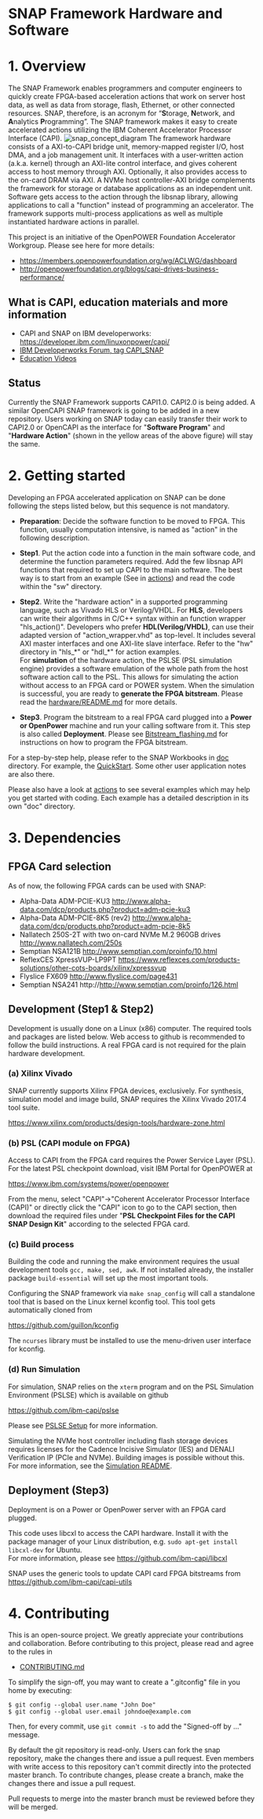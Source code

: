 # SNAP Framework Hardware and Software

# 1. Overview
The SNAP Framework enables programmers and computer engineers to quickly create FPGA-based acceleration actions that work on server host data, as well as data from storage, flash, Ethernet, or other connected resources.  SNAP, therefore, is an acronym for “**S**torage, **N**etwork, and **A**nalytics **P**rogramming”.
The SNAP framework makes it easy to create accelerated actions utilizing the IBM Coherent Accelerator Processor Interface (CAPI).
![snap_concept_diagram](/doc/snap_concept_diagram.png "SNAP")
The framework hardware consists of a AXI-to-CAPI bridge unit, memory-mapped register I/O, host DMA, and a job management unit.
It interfaces with a user-written action (a.k.a. kernel) through an AXI-lite control interface, and gives coherent access to host memory through AXI. Optionally, it also provides access to the on-card DRAM via AXI.
A NVMe host controller-AXI bridge complements the framework for storage or database applications as an independent unit.
Software gets access to the action through the libsnap library, allowing applications to call a "function" instead of programming an accelerator.
The framework supports multi-process applications as well as multiple instantiated hardware actions in parallel.

This project is an initiative of the OpenPOWER Foundation Accelerator Workgroup.
Please see here for more details:
* https://members.openpowerfoundation.org/wg/ACLWG/dashboard
* http://openpowerfoundation.org/blogs/capi-drives-business-performance/

## What is CAPI, education materials and more information
* CAPI and SNAP on IBM developerworks: https://developer.ibm.com/linuxonpower/capi/  
* [IBM Developerworks Forum, tag CAPI_SNAP](https://developer.ibm.com/answers/smartspace/capi-snap/index.html)
* [Education Videos](https://developer.ibm.com/linuxonpower/capi/education/)

## Status
Currently the SNAP Framework supports CAPI1.0. CAPI2.0 is being added. A similar OpenCAPI SNAP framework is going to be added in a new repository. Users working on SNAP today can easily transfer their work to CAPI2.0 or OpenCAPI as the interface for "**Software Program**" and "**Hardware Action**" (shown in the yellow areas of the above figure) will stay the same. 

# 2. Getting started
Developing an FPGA accelerated application on SNAP can be done following the steps listed below, but this sequence is not mandatory.

* **Preparation**: Decide the software function to be moved to FPGA. This function, usually computation intensive, is named as "action" in the following description. 

* **Step1**. Put the action code into a function in the main software code, and determine the function parameters required. Add the few libsnap API functions that required to set up CAPI to the main software. The best way is to start from an example (See in [actions](./actions)) and read the code within the "sw" directory. 

* **Step2**. Write the "hardware action" in a supported programming language, such as Vivado HLS or Verilog/VHDL. For **HLS**, developers can write their algorithms in C/C++ syntax within an function wrapper "hls_action()". Developers who prefer **HDL(Verilog/VHDL)**, can use their adapted version of "action_wrapper.vhd" as top-level. It includes several AXI master interfaces and one AXI-lite slave interface. Refer to the "hw" directory in "hls_\*" or "hdl_\*" for action examples.  
For **simulation** of the hardware action, the PSLSE (PSL simulation engine) provides a software emulation of the whole path from the host software action call to the PSL. This allows for simulating the action without access to an FPGA card or POWER system. When the simulation is successful, you are ready to **generate the FPGA bitstream**. Please read the [hardware/README.md](hardware/README.md) for more details. 

* **Step3**. Program the bitstream to a real FPGA card plugged into a **Power or OpenPower** machine and run your calling software from it. This step is also called **Deployment**.
Please see [Bitstream_flashing.md](hardware/doc/Bitstream_flashing.md) for instructions on how to program the FPGA bitstream.

For a step-by-step help, please refer to the SNAP Workbooks in [doc](./doc) directory. For example, the [QuickStart](./doc/UG_CAPI_SNAP-QuickStart_on_a_General_Environment.pdf). Some other user application notes are also there.

Please also have a look at [actions](./actions) to see several examples which may help you get started with coding. Each example has a detailed description in its own "doc" directory.

# 3. Dependencies
## FPGA Card selection
As of now, the following FPGA cards can be used with SNAP:
* Alpha-Data ADM-PCIE-KU3 http://www.alpha-data.com/dcp/products.php?product=adm-pcie-ku3
* Alpha-Data ADM-PCIE-8K5 (rev2) http://www.alpha-data.com/dcp/products.php?product=adm-pcie-8k5
* Nallatech 250S-2T with two on-card NVMe M.2 960GB drives http://www.nallatech.com/250s
* Semptian NSA121B http://www.semptian.com/proinfo/10.html
* ReflexCES XpressVUP-LP9PT https://www.reflexces.com/products-solutions/other-cots-boards/xilinx/xpressvup
* Flyslice FX609 http://www.flyslice.com/page431
* Semptian NSA241 http://http://www.semptian.com/proinfo/126.html

## Development (Step1 & Step2)
Development is usually done on a Linux (x86) computer. The required tools and packages are listed below. Web access to github is recommended to follow the build instructions. A real FPGA card is not required for the plain hardware development.

### (a) Xilinx Vivado
SNAP currently supports Xilinx FPGA devices, exclusively. For synthesis, simulation model and image build, SNAP requires the Xilinx Vivado 2017.4 tool suite.

https://www.xilinx.com/products/design-tools/hardware-zone.html

### (b) PSL (CAPI module on FPGA)
Access to CAPI from the FPGA card requires the Power Service Layer (PSL). For the latest PSL checkpoint download, visit IBM Portal for OpenPOWER at

https://www.ibm.com/systems/power/openpower

From the menu, select "CAPI"->"Coherent Accelerator Processor Interface (CAPI)" or directly click the "CAPI" icon to go to the CAPI section, then download the required files under "**PSL Checkpoint Files for the CAPI SNAP Design Kit**" according to the selected FPGA card.

### (c) Build process
Building the code and running the make environment requires the usual development tools `gcc, make, sed, awk`. If not installed already, the installer package `build-essential` will set up the most important tools.

Configuring the SNAP framework via `make snap_config` will call a standalone tool that is based on the Linux kernel kconfig tool. This tool gets automatically cloned from

https://github.com/guillon/kconfig

The `ncurses` library must be installed to use the menu-driven user interface for kconfig.

### (d) Run Simulation
For simulation, SNAP relies on the `xterm` program and on the PSL Simulation Environment (PSLSE) which is available on github

https://github.com/ibm-capi/pslse

Please see [PSLSE Setup](hardware/sim/README.md#pslse-setup) for more information.

Simulating the NVMe host controller including flash storage devices requires licenses for the Cadence Incisive Simulator (IES) and DENALI Verification IP (PCIe and NVMe). Building images is possible without this.
For more information, see the [Simulation README](hardware/sim/README.md).

## Deployment (Step3)
Deployment is on a Power or OpenPower server with an FPGA card plugged. 

This code uses libcxl to access the CAPI hardware. Install it with the package manager of your Linux distribution, e.g. 
`sudo apt-get install libcxl-dev` for Ubuntu.  
For more information, please see https://github.com/ibm-capi/libcxl

SNAP uses the generic tools to update CAPI card FPGA bitstreams from https://github.com/ibm-capi/capi-utils

# 4. Contributing
This is an open-source project. We greatly appreciate your contributions and collaboration. 
Before contributing to this project, please read and agree to the rules in
* [CONTRIBUTING.md](CONTRIBUTING.md)

To simplify the sign-off, you may want to create a ".gitconfig" file in you home by executing:
```
$ git config --global user.name "John Doe"
$ git config --global user.email johndoe@example.com
```
Then, for every commit, use `git commit -s` to add the "Signed-off by ..." message.

By default the git repository is read-only. Users can fork the snap repository, make the changes there and issue a pull request.
Even members with write access to this repository can't commit directly into the protected master branch. To contribute changes, please create a branch, make the changes there and issue a pull request.

Pull requests to merge into the master branch must be reviewed before they will be merged.

